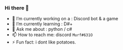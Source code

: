 ### Hi there 👋
- 🔭 I’m currently working on a : Discord bot & a game
- 🌱 I’m currently learning : D#+
- 💬 Ask me about : python / c#
- 📫 How to reach me: discord `Murf#631O`
- ⚡ Fun fact: i dont like potatoes.

